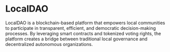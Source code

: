 # LocalDAO
 LocalDAO is a blockchain-based platform that empowers local communities to participate in transparent, efficient, and democratic decision-making processes. By leveraging smart contracts and tokenized voting rights, the platform creates a bridge between traditional local governance and decentralized autonomous organizations.
